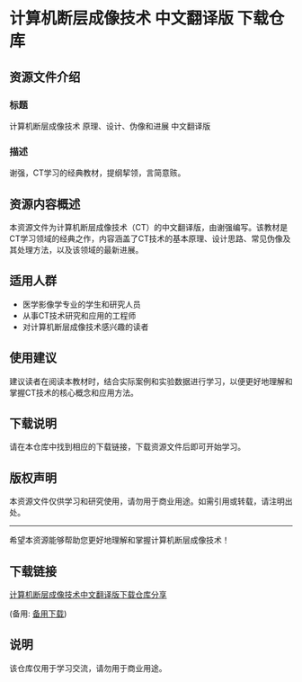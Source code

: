 # 计算机断层成像技术 中文翻译版 下载仓库

## 资源文件介绍

### 标题
计算机断层成像技术 原理、设计、伪像和进展 中文翻译版

### 描述
谢强，CT学习的经典教材，提纲挈领，言简意赅。

## 资源内容概述

本资源文件为计算机断层成像技术（CT）的中文翻译版，由谢强编写。该教材是CT学习领域的经典之作，内容涵盖了CT技术的基本原理、设计思路、常见伪像及其处理方法，以及该领域的最新进展。

## 适用人群

- 医学影像学专业的学生和研究人员
- 从事CT技术研究和应用的工程师
- 对计算机断层成像技术感兴趣的读者

## 使用建议

建议读者在阅读本教材时，结合实际案例和实验数据进行学习，以便更好地理解和掌握CT技术的核心概念和应用方法。

## 下载说明

请在本仓库中找到相应的下载链接，下载资源文件后即可开始学习。

## 版权声明

本资源文件仅供学习和研究使用，请勿用于商业用途。如需引用或转载，请注明出处。

---

希望本资源能够帮助您更好地理解和掌握计算机断层成像技术！

## 下载链接
[计算机断层成像技术中文翻译版下载仓库分享](https://pan.quark.cn/s/02972a7272e1) 

(备用: [备用下载](https://pan.baidu.com/s/1NsIDoCFmNh-EgLkMKcIwkg?pwd=1234))

## 说明

该仓库仅用于学习交流，请勿用于商业用途。
